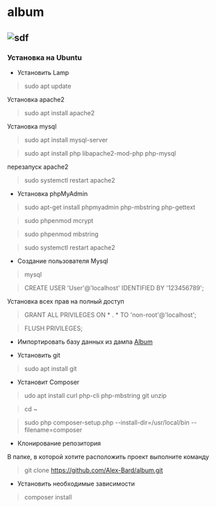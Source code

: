 # album

  ![sdf](https://app.buddy.works/bardovskialesha/album/pipelines/pipeline/261158/badge.svg?token=69cdf0c2471d5cd3e5c34d789ca0bcec824a5504e456a44410be3a02f5c4d50d)
  ---
### Установка на Ubuntu ###
* Установить Lamp 
>sudo apt update

Установка apache2

>sudo apt install apache2 

Установка mysql

>sudo apt install mysql-server

>sudo apt install php libapache2-mod-php php-mysql

перезапуск apache2

>sudo systemctl restart apache2

* Установка phpMyAdmin
>sudo apt-get install phpmyadmin php-mbstring php-gettext

>sudo phpenmod mcrypt

>sudo phpenmod mbstring

>sudo systemctl restart apache2

* Cоздание пользователя Mysql
>mysql

>CREATE USER 'User'@'localhost' IDENTIFIED BY '123456789';

Установка всех прав на полный доступ

>GRANT ALL PRIVILEGES ON * . * TO 'non-root'@'localhost';

>FLUSH PRIVILEGES;

* Импортировать базу данных из дампа
[Album](https://github.com/Alex-Bard/album/blob/screenshots/Mysql/album.sql)

* Установить git
>sudo apt install git

* Установит Composer 
>udo apt install curl php-cli php-mbstring git unzip

>cd ~

>sudo php composer-setup.php --install-dir=/usr/local/bin --filename=composer

* Клонирование репозитория

 В папке, в которой хотите расположить проект выполните команду
 
>git clone https://github.com/Alex-Bard/album.git

* Установить необходимые зависимости 
>composer install

